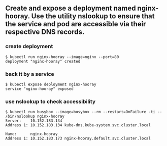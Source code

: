 ## Create and expose a deployment named nginx-hooray. Use the utility nslookup to ensure that the service and pod are accessible via their respective DNS records.

### create deployment
```
$ kubectl run nginx-hooray --image=nginx --port=80
deployment "nginx-hooray" created
```

### back it by a service 
```
$ kubectl expose deployment nginx-hooray
service "nginx-hooray" exposed
```

### use nslookup to check accessibility 
```
$ kubectl run busybox --image=busybox --rm --restart=OnFailure -ti -- /bin/nslookup nginx-hooray
Server:    10.152.183.134
Address 1: 10.152.183.134 kube-dns.kube-system.svc.cluster.local

Name:      nginx-hooray
Address 1: 10.152.183.173 nginx-hooray.default.svc.cluster.local
```